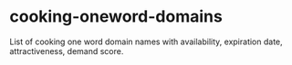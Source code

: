 # cooking-oneword-domains
List of cooking one word domain names with availability, expiration date, attractiveness, demand score.
